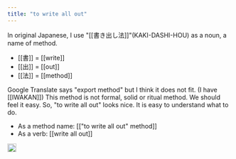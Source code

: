 ```yaml
---
title: "to write all out"
---
```


In original Japanese, I use "[[書き出し法]]"(KAKI-DASHI-HOU) as a noun, a name of method.

- [[書]] = [[write]]
- [[出]] = [[out]]
- [[法]] = [[method]]

Google Translate says "export method" but I think it does not fit. (I have [[IWAKAN]])
This method is not formal, solid or ritual method. We should feel it easy.
So, "to write all out" looks nice. It is easy to understand what to do.

- As a method name: [["to write all out" method]]
- As a verb: [[write all out]]

<img src='https://scrapbox.io/api/pages/nishio-en/en/icon' alt='en.icon' height="19.5"/>